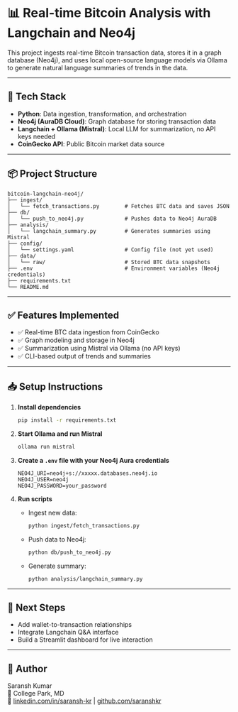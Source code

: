 # 📊 Real-time Bitcoin Analysis with Langchain and Neo4j

This project ingests real-time Bitcoin transaction data, stores it in a graph database (Neo4j), and uses local open-source language models via Ollama to generate natural language summaries of trends in the data.

---

## 🔧 Tech Stack

- **Python**: Data ingestion, transformation, and orchestration
- **Neo4j (AuraDB Cloud)**: Graph database for storing transaction data
- **Langchain + Ollama (Mistral)**: Local LLM for summarization, no API keys needed
- **CoinGecko API**: Public Bitcoin market data source

---

## 📦 Project Structure

```
bitcoin-langchain-neo4j/
├── ingest/
│   └── fetch_transactions.py        # Fetches BTC data and saves JSON
├── db/
│   └── push_to_neo4j.py             # Pushes data to Neo4j AuraDB
├── analysis/
│   └── langchain_summary.py         # Generates summaries using Mistral
├── config/
│   └── settings.yaml                # Config file (not yet used)
├── data/
│   └── raw/                         # Stored BTC data snapshots
├── .env                             # Environment variables (Neo4j credentials)
├── requirements.txt
└── README.md
```

---

## ✅ Features Implemented

- ✅ Real-time BTC data ingestion from CoinGecko
- ✅ Graph modeling and storage in Neo4j
- ✅ Summarization using Mistral via Ollama (no API keys)
- ✅ CLI-based output of trends and summaries

---

## 📥 Setup Instructions

1. **Install dependencies**  
   ```bash
   pip install -r requirements.txt
   ```

2. **Start Ollama and run Mistral**  
   ```bash
   ollama run mistral
   ```

3. **Create a `.env` file with your Neo4j Aura credentials**  
   ```
   NEO4J_URI=neo4j+s://xxxxx.databases.neo4j.io
   NEO4J_USER=neo4j
   NEO4J_PASSWORD=your_password
   ```

4. **Run scripts**  
   - Ingest new data:
     ```bash
     python ingest/fetch_transactions.py
     ```
   - Push data to Neo4j:
     ```bash
     python db/push_to_neo4j.py
     ```
   - Generate summary:
     ```bash
     python analysis/langchain_summary.py
     ```

---

## 🚀 Next Steps

- Add wallet-to-transaction relationships
- Integrate Langchain Q&A interface
- Build a Streamlit dashboard for live interaction

---

## 🧠 Author

Saransh Kumar  
📍 College Park, MD  
🔗 [linkedin.com/in/saransh-kr](https://linkedin.com/in/saransh-kr) | [github.com/saranshkr](https://github.com/saranshkr)
